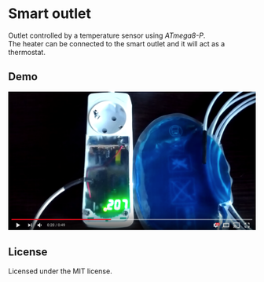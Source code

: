 # Smart outlet

Outlet controlled by a temperature sensor using *ATmega8-P*.  
The heater can be connected to the smart outlet and it will act as a thermostat.

## Demo
[![Outlet controlled by a temperature sensor using ATmega8-P](misc/youtube.png)](https://www.youtube.com/watch?v=Genm2P_8VqQ)

## License
Licensed under the MIT license.

